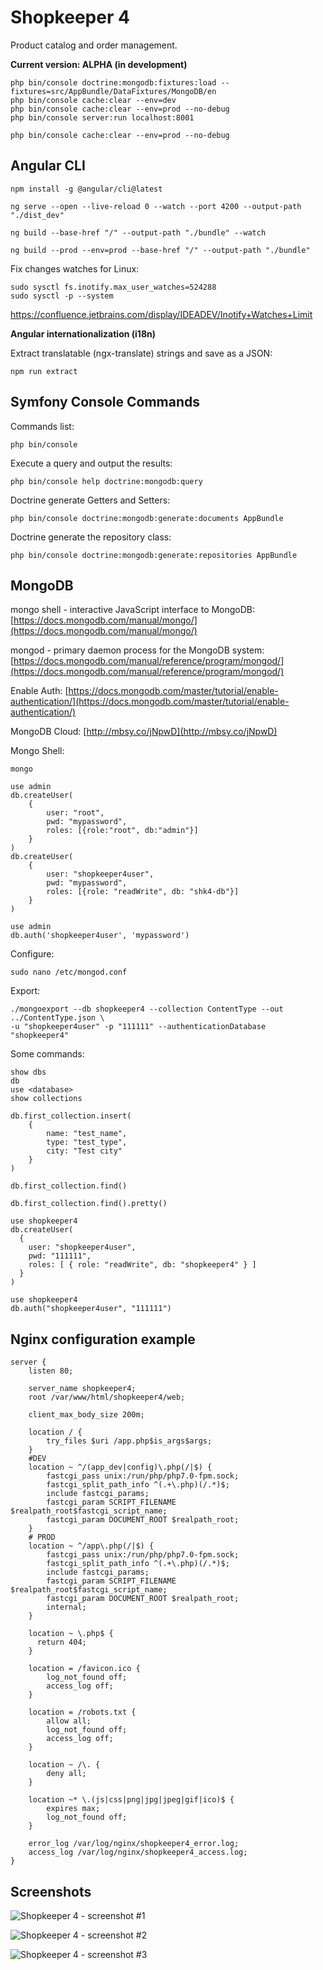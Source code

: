 Shopkeeper 4
============

Product catalog and order management.

**Current version: ALPHA (in development)**

~~~
php bin/console doctrine:mongodb:fixtures:load --fixtures=src/AppBundle/DataFixtures/MongoDB/en
php bin/console cache:clear --env=dev
php bin/console cache:clear --env=prod --no-debug
php bin/console server:run localhost:8001
~~~

~~~
php bin/console cache:clear --env=prod --no-debug
~~~

Angular CLI
-----------

~~~
npm install -g @angular/cli@latest
~~~

~~~
ng serve --open --live-reload 0 --watch --port 4200 --output-path "./dist_dev"
~~~

~~~
ng build --base-href "/" --output-path "./bundle" --watch
~~~

~~~
ng build --prod --env=prod --base-href "/" --output-path "./bundle"
~~~

Fix changes watches for Linux:
~~~
sudo sysctl fs.inotify.max_user_watches=524288
sudo sysctl -p --system
~~~
https://confluence.jetbrains.com/display/IDEADEV/Inotify+Watches+Limit

**Angular internationalization (i18n)**

Extract translatable (ngx-translate) strings and save as a JSON:
~~~
npm run extract
~~~

Symfony Console Commands
------------------------

Commands list:
~~~
php bin/console
~~~

Execute a query and output the results:
~~~
php bin/console help doctrine:mongodb:query
~~~

Doctrine generate Getters and Setters:
~~~
php bin/console doctrine:mongodb:generate:documents AppBundle
~~~

Doctrine generate the repository class:
~~~
php bin/console doctrine:mongodb:generate:repositories AppBundle
~~~

MongoDB
-------

mongo shell - interactive JavaScript interface to MongoDB:
[https://docs.mongodb.com/manual/mongo/](https://docs.mongodb.com/manual/mongo/)

mongod - primary daemon process for the MongoDB system:
[https://docs.mongodb.com/manual/reference/program/mongod/](https://docs.mongodb.com/manual/reference/program/mongod/)

Enable Auth:
[https://docs.mongodb.com/master/tutorial/enable-authentication/](https://docs.mongodb.com/master/tutorial/enable-authentication/)

MongoDB Cloud:
[http://mbsy.co/jNpwD](http://mbsy.co/jNpwD)

Mongo Shell:
~~~
mongo
~~~

~~~
use admin
db.createUser(
    {
        user: "root",
        pwd: "mypassword",
        roles: [{role:"root", db:"admin"}]
    }
)
db.createUser(
    {
        user: "shopkeeper4user",
        pwd: "mypassword",
        roles: [{role: "readWrite", db: "shk4-db"}]
    }
)
~~~

~~~
use admin
db.auth('shopkeeper4user', 'mypassword')
~~~

Configure:
~~~
sudo nano /etc/mongod.conf
~~~

Export:
~~~
./mongoexport --db shopkeeper4 --collection ContentType --out ../ContentType.json \
-u "shopkeeper4user" -p "111111" --authenticationDatabase "shopkeeper4"
~~~

Some commands:
~~~
show dbs
db
use <database>
show collections

db.first_collection.insert(
    {
        name: "test_name",
        type: "test_type",
        city: "Test city"
    }
)

db.first_collection.find()

db.first_collection.find().pretty()
~~~

~~~
use shopkeeper4
db.createUser(
  {
    user: "shopkeeper4user",
    pwd: "111111",
    roles: [ { role: "readWrite", db: "shopkeeper4" } ]
  }
)

use shopkeeper4
db.auth("shopkeeper4user", "111111")
~~~

Nginx configuration example
---------------------------

~~~
server {
    listen 80;

    server_name shopkeeper4;
    root /var/www/html/shopkeeper4/web;

    client_max_body_size 200m;

    location / {
        try_files $uri /app.php$is_args$args;
    }
    #DEV
    location ~ ^/(app_dev|config)\.php(/|$) {
        fastcgi_pass unix:/run/php/php7.0-fpm.sock;
        fastcgi_split_path_info ^(.+\.php)(/.*)$;
        include fastcgi_params;
        fastcgi_param SCRIPT_FILENAME $realpath_root$fastcgi_script_name;
        fastcgi_param DOCUMENT_ROOT $realpath_root;
    }
    # PROD
    location ~ ^/app\.php(/|$) {
        fastcgi_pass unix:/run/php/php7.0-fpm.sock;
        fastcgi_split_path_info ^(.+\.php)(/.*)$;
        include fastcgi_params;
        fastcgi_param SCRIPT_FILENAME $realpath_root$fastcgi_script_name;
        fastcgi_param DOCUMENT_ROOT $realpath_root;
        internal;
    }
    
    location ~ \.php$ {
      return 404;
    }
    
    location = /favicon.ico {
	    log_not_found off;
	    access_log off;
    }

    location = /robots.txt {
	    allow all;
	    log_not_found off;
	    access_log off;
    }

    location ~ /\. {
	    deny all;
    }
    
    location ~* \.(js|css|png|jpg|jpeg|gif|ico)$ {
        expires max;
        log_not_found off;
    }

    error_log /var/log/nginx/shopkeeper4_error.log;
    access_log /var/log/nginx/shopkeeper4_access.log;
}
~~~

Screenshots
-----------

![Shopkeeper 4 - screenshot #1](https://raw.github.com/andchir/shopkeeper4/master/docs/screenshots/001.png?raw=true "Shopkeeper 4 - screenshot #1")

![Shopkeeper 4 - screenshot #2](https://raw.github.com/andchir/shopkeeper4/master/docs/screenshots/002.png?raw=true "Shopkeeper 4 - screenshot #2")

![Shopkeeper 4 - screenshot #3](https://raw.github.com/andchir/shopkeeper4/master/docs/screenshots/003.png?raw=true "Shopkeeper 4 - screenshot #3")
